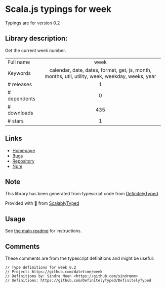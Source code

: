 
# Scala.js typings for week

Typings are for version 0.2

## Library description:
Get the current week number.

|                    |                 |
| ------------------ | :-------------: |
| Full name          | week |
| Keywords           | calendar, date, dates, format, get, js, month, months, util, utility, week, weekday, weeks, year |
| # releases         | 1 |
| # dependents       | 0 |
| # downloads        | 435 |
| # stars            | 1 |

## Links
- [Homepage](https://github.com/datetime/week)
- [Bugs](https://github.com/datetime/week/issues)
- [Repository](https://github.com/datetime/week)
- [Npm](https://www.npmjs.com/package/week)
    


## Note
This library has been generated from typescript code from [DefinitelyTyped](https://definitelytyped.org).

Provided with :purple_heart: from [ScalablyTyped](https://github.com/oyvindberg/ScalablyTyped)

## Usage
See [the main readme](../../readme.md) for instructions.

## Comments

These comments are from the typescript definitions and might be useful:
```
// Type definitions for week 0.2
// Project: https://github.com/datetime/week
// Definitions by: Sindre Moen <https://github.com/sindrenm>
// Definitions: https://github.com/DefinitelyTyped/DefinitelyTyped

```

